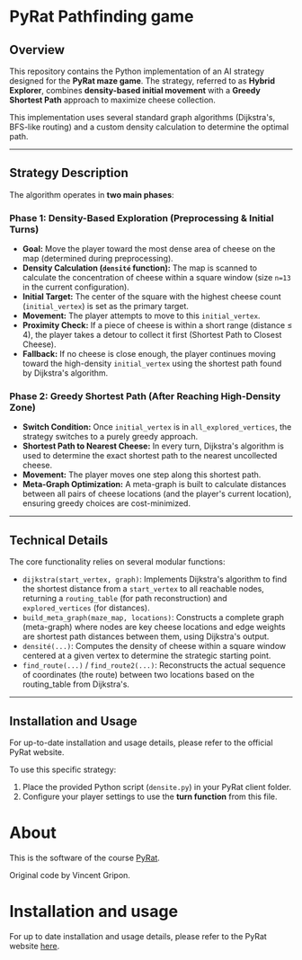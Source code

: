 # PyRat Pathfinding game

## Overview
This repository contains the Python implementation of an AI strategy designed for the **PyRat maze game**. The strategy, referred to as **Hybrid Explorer**, combines **density-based initial movement** with a **Greedy Shortest Path** approach to maximize cheese collection.

This implementation uses several standard graph algorithms (Dijkstra's, BFS-like routing) and a custom density calculation to determine the optimal path.

---

## Strategy Description
The algorithm operates in **two main phases**:

### Phase 1: Density-Based Exploration (Preprocessing & Initial Turns)
- **Goal:** Move the player toward the most dense area of cheese on the map (determined during preprocessing).
- **Density Calculation (`densité` function):** The map is scanned to calculate the concentration of cheese within a square window (size `n=13` in the current configuration).
- **Initial Target:** The center of the square with the highest cheese count (`initial_vertex`) is set as the primary target.
- **Movement:** The player attempts to move to this `initial_vertex`.
- **Proximity Check:** If a piece of cheese is within a short range (distance ≤ 4), the player takes a detour to collect it first (Shortest Path to Closest Cheese).
- **Fallback:** If no cheese is close enough, the player continues moving toward the high-density `initial_vertex` using the shortest path found by Dijkstra's algorithm.

### Phase 2: Greedy Shortest Path (After Reaching High-Density Zone)
- **Switch Condition:** Once `initial_vertex` is in `all_explored_vertices`, the strategy switches to a purely greedy approach.
- **Shortest Path to Nearest Cheese:** In every turn, Dijkstra's algorithm is used to determine the exact shortest path to the nearest uncollected cheese.
- **Movement:** The player moves one step along this shortest path.
- **Meta-Graph Optimization:** A meta-graph is built to calculate distances between all pairs of cheese locations (and the player's current location), ensuring greedy choices are cost-minimized.

---

## Technical Details
The core functionality relies on several modular functions:

- `dijkstra(start_vertex, graph)`: Implements Dijkstra's algorithm to find the shortest distance from a `start_vertex` to all reachable nodes, returning a `routing_table` (for path reconstruction) and `explored_vertices` (for distances).
- `build_meta_graph(maze_map, locations)`: Constructs a complete graph (meta-graph) where nodes are key cheese locations and edge weights are shortest path distances between them, using Dijkstra's output.
- `densité(...)`: Computes the density of cheese within a square window centered at a given vertex to determine the strategic starting point.
- `find_route(...)` / `find_route2(...)`: Reconstructs the actual sequence of coordinates (the route) between two locations based on the routing_table from Dijkstra's.

---

## Installation and Usage
For up-to-date installation and usage details, please refer to the official PyRat website.

To use this specific strategy:
1. Place the provided Python script (`densite.py`) in your PyRat client folder.
2. Configure your player settings to use the **turn function** from this file.

# About

This is the software of the course [PyRat](https://formations.imt-atlantique.fr/pyrat).

Original code by Vincent Gripon. 

# Installation and usage

For up to date installation and usage details, please refer to the PyRat website [here](https://formations.imt-atlantique.fr/pyrat/install/).
